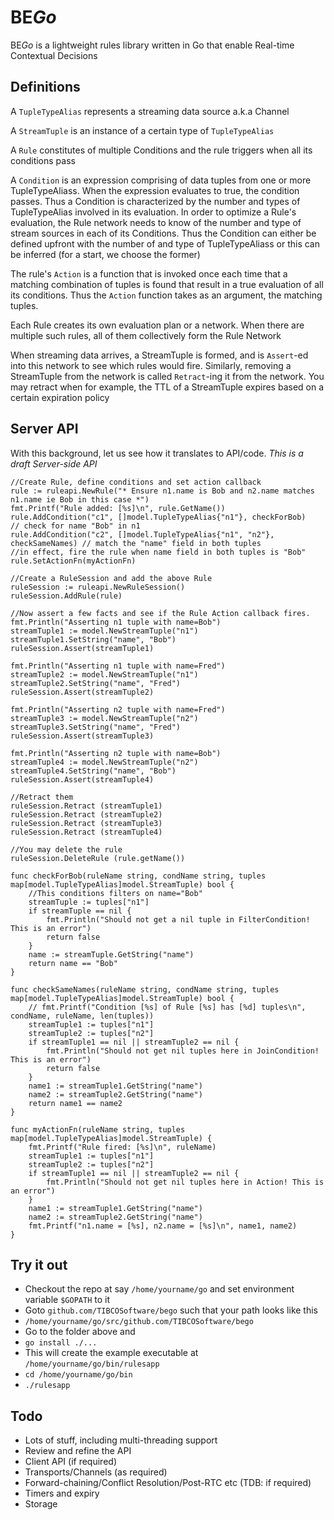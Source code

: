 # BE*Go*

BE*Go* is a lightweight rules library written in Go that enable Real-time Contextual Decisions

## Definitions
A `TupleTypeAlias` represents a streaming data source a.k.a Channel

A `StreamTuple` is an instance of a certain type of `TupleTypeAlias`

A `Rule` constitutes of multiple Conditions and the rule triggers when all its conditions pass

A `Condition` is an expression comprising of data tuples from one or more TupleTypeAliass. When the expression evaluates to true, the condition passes. Thus a Condition is characterized by the number and types of TupleTypeAlias involved in its evaluation. In order to optimize a Rule's evaluation, the Rule network needs to know of the number and type of stream sources in each of its Conditions. Thus the Condition can either be defined upfront with the number of and type of TupleTypeAliass or this can be inferred (for a start, we choose the former)

The rule's `Action` is a function that is invoked once each time that a matching combination of tuples is found that result in a true evaluation of all its conditions. Thus the `Action` function takes as an argument, the matching tuples.

Each Rule creates its own evaluation plan or a network. When there are multiple such rules, all of them collectively form the Rule Network

When streaming data arrives, a StreamTuple is formed, and is `Assert`-ed into this network to see which rules would fire.
Similarly, removing a StreamTuple from the network is called `Retract`-ing it from the network. You may retract when for example, the TTL of a StreamTuple expires based on a certain expiration policy

## Server API
With this background, let us see how it translates to API/code. *This is a draft Server-side API*


	//Create Rule, define conditions and set action callback
	rule := ruleapi.NewRule("* Ensure n1.name is Bob and n2.name matches n1.name ie Bob in this case *")
	fmt.Printf("Rule added: [%s]\n", rule.GetName())
	rule.AddCondition("c1", []model.TupleTypeAlias{"n1"}, checkForBob)          // check for name "Bob" in n1
	rule.AddCondition("c2", []model.TupleTypeAlias{"n1", "n2"}, checkSameNames) // match the "name" field in both tuples
	//in effect, fire the rule when name field in both tuples is "Bob"
	rule.SetActionFn(myActionFn)

	//Create a RuleSession and add the above Rule
	ruleSession := ruleapi.NewRuleSession()
	ruleSession.AddRule(rule)

	//Now assert a few facts and see if the Rule Action callback fires.
	fmt.Println("Asserting n1 tuple with name=Bob")
	streamTuple1 := model.NewStreamTuple("n1")
	streamTuple1.SetString("name", "Bob")
	ruleSession.Assert(streamTuple1)

	fmt.Println("Asserting n1 tuple with name=Fred")
	streamTuple2 := model.NewStreamTuple("n1")
	streamTuple2.SetString("name", "Fred")
	ruleSession.Assert(streamTuple2)

	fmt.Println("Asserting n2 tuple with name=Fred")
	streamTuple3 := model.NewStreamTuple("n2")
	streamTuple3.SetString("name", "Fred")
	ruleSession.Assert(streamTuple3)

	fmt.Println("Asserting n2 tuple with name=Bob")
	streamTuple4 := model.NewStreamTuple("n2")
	streamTuple4.SetString("name", "Bob")
	ruleSession.Assert(streamTuple4)

    //Retract them
    ruleSession.Retract (streamTuple1)
    ruleSession.Retract (streamTuple2)
    ruleSession.Retract (streamTuple3)
    ruleSession.Retract (streamTuple4)

    //You may delete the rule
    ruleSession.DeleteRule (rule.getName())

    func checkForBob(ruleName string, condName string, tuples map[model.TupleTypeAlias]model.StreamTuple) bool {
        //This conditions filters on name="Bob"
        streamTuple := tuples["n1"]
        if streamTuple == nil {
            fmt.Println("Should not get a nil tuple in FilterCondition! This is an error")
            return false
        }
        name := streamTuple.GetString("name")
        return name == "Bob"
    }
    
    func checkSameNames(ruleName string, condName string, tuples map[model.TupleTypeAlias]model.StreamTuple) bool {
        // fmt.Printf("Condition [%s] of Rule [%s] has [%d] tuples\n", condName, ruleName, len(tuples))
        streamTuple1 := tuples["n1"]
        streamTuple2 := tuples["n2"]
        if streamTuple1 == nil || streamTuple2 == nil {
            fmt.Println("Should not get nil tuples here in JoinCondition! This is an error")
            return false
        }
        name1 := streamTuple1.GetString("name")
        name2 := streamTuple2.GetString("name")
        return name1 == name2
    }
    
    func myActionFn(ruleName string, tuples map[model.TupleTypeAlias]model.StreamTuple) {
        fmt.Printf("Rule fired: [%s]\n", ruleName)
        streamTuple1 := tuples["n1"]
        streamTuple2 := tuples["n2"]
        if streamTuple1 == nil || streamTuple2 == nil {
            fmt.Println("Should not get nil tuples here in Action! This is an error")
        }
        name1 := streamTuple1.GetString("name")
        name2 := streamTuple2.GetString("name")
        fmt.Printf("n1.name = [%s], n2.name = [%s]\n", name1, name2)
    }

## Try it out
* Checkout the repo at say `/home/yourname/go` and set environment variable `$GOPATH` to it
* Goto `github.com/TIBCOSoftware/bego` such that your path looks like this
* `/home/yourname/go/src/github.com/TIBCOSoftware/bego`
* Go to the folder above and 
* `go install ./...`
* This will create the example executable at `/home/yourname/go/bin/rulesapp`
* `cd /home/yourname/go/bin`
* `./rulesapp`


## Todo
* Lots of stuff, including multi-threading support
* Review and refine the API
* Client API (if required)
* Transports/Channels (as required)
* Forward-chaining/Conflict Resolution/Post-RTC etc (TDB: if required)
* Timers and expiry
* Storage 

